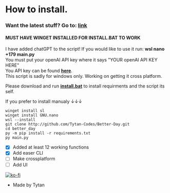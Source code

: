 # How to install.
### Want the latest stuff? Go to: __[link](https://github.com/Tytan-Codes/Better-Day-beta)__
#### MUST HAVE WINGET INSTALLED FOR INSTALL.BAT TO WORK
I have added chatGPT to the script! If you would like to use it run: __wsl nano +179 main.py__ <br />
You must put your openAI API key where it says "YOUR openAI API KEY HERE" <br />
You API key can be found __[here](https://beta.openai.com/account/api-keys)__. <br />
This script is sadly for windows only. Working on getting it cross platform.  <br />

Please download and run __[install.bat](http://github.com//Tytan-Codes/Better-Day/releases/download/0.0.1/install.bat)__ to install requirments and the script its self.


If you prefer to install manualy ↓↓↓


```
winget install sl
winget install GNU.nano
wsl --install
git clone http://github.com/Tytan-Codes/Better-Day.git
cd better_day
py -m pip install -r requirements.txt
py main.py
```

- [x] Added at least 12 working functions
- [x] Add easer CLI
- [ ] Make crossplatform 
- [ ] Add UI

[![ko-fi](https://ko-fi.com/img/githubbutton_sm.svg)](https://ko-fi.com/U7U4HIRHW)

- Made by Tytan
